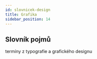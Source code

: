 ```yaml
---
id: slovnicek-design
title: Grafika
sidebar_position: 14
---
```


## Slovník pojmů
termíny z typografie a grafického designu
